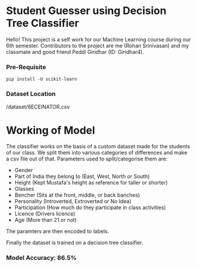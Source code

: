 # Student Guesser using Decision Tree Classifier
Hello!
This project is a self work for our Machine Learning course during our 6th semester. Contributors to the project are me (Rohan Srinivasan) and my classmate and good friend Peddi Giridhar (ID: Giridhar4).

### Pre-Requisite
```
pip install -U scikit-learn
```
### Dataset Location
/dataset/6ECEINATOR.csv

# Working of Model
The classifier works on the basis of a custom dataset made for the students of our class.
We split them into various categories of differences and make a csv file out of that.
Parameters used to split/categorise them are:
* Gender
* Part of India they belong to (East, West, North or South)
* Height (Kept Mustafa's height as reference for taller or shorter)
* Glasses
* Bencher (Sits at the front, middle, or back banches)
* Personality (Introverted, Extroverted or No Idea)
* Participation (How much do they participate in class activities)
* Licence (Drivers licence)
* Age (More than 21 or not)

The paramters are then encoded to labels.

Finally the dataset is trained on a decision tree classifier.

### Model Accuracy: 86.5%